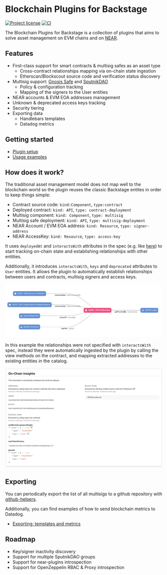 # Blockchain Plugins for Backstage

[![Project license](https://img.shields.io/badge/License-Public%20Domain-blue.svg)](https://creativecommons.org/publicdomain/zero/1.0/)
[![CI](https://github.com/aurora-is-near/backstage-plugin-blockchain/actions/workflows/ci.yaml/badge.svg)](https://github.com/aurora-is-near/backstage-plugin-blockchain/actions/workflows/ci.yaml)

The Blockchain Plugins for Backstage is a collection of plugins that aims to solve asset management on EVM chains and on [NEAR](https://near.org/).

## Features

- First-class support for smart contracts & multisig safes as an asset type
  - Cross-contract relationships mapping via on-chain state ingestion
  - Etherscan/Blockscout source code and verification status discovery
- Multisig support: [Gnosis Safe](https://safe.global/) and [SputnikDAO](https://astrodao.com/)
  - Policy & configuration tracking
  - Mapping of the signers to the User entities
- NEAR accounts & EVM EOA addresses management
- Unknown & deprecated access keys tracking
- Security tiering
- Exporting data
  - Handlebars templates
  - Datadog metrics

## Getting started

- [Plugin setup](docs/setup.md)
- [Usage examples](docs/usage.md)

## How does it work?

The traditional asset management model does not map well to the
blockchain world so the plugin reuses the classic Backstage entites in order to
keep things simple:

- Contract source code: `kind:Component`, `type:contract`
- Deployed contract: `kind: API`, `type: contract-deployment`
- Multisig component: `kind: Component`, `type: multisig`
- Multisig safe deployment: `kind: API`, `type: multisig-deployment`
- NEAR Account / EVM EOA address: `kind: Resource`, `type: signer-address`
- NEAR AccessKey: `kind: Resource`, `type: access-key`

It uses `deployedAt` and `interactsWith` attributes in the spec (e.g. like [here](https://github.com/aurora-is-near/rainbow-token-connector/blob/589e6f5ece013f9747b37e64e793dc373591b1fb/erc20-connector/.catalog-info.yaml#L21)) to start tracking on-chain state and establishing relationships with other entities.

Additionally, it introduces `interactsWith`, `keys` and `deprecated` attributes to `User` entities.
It allows the plugin to automatically establish relationships between users and contracts, multisig signers and access keys.

![Discovered relationships](./docs/imgs/relationships.png)

In this example the relationships were not specified with `interactsWith` spec,
instead they were automatically ingested by the plugin by calling the view
methods on the contract, and mapping extracted addresses to the existing
entities in the catalog.

![Blockchain insights card](./docs/imgs/insights.png)

## Exporting

You can periodically export the list of all multisigs to a github repository with [github-helpers](https://github.com/aurora-is-near/github-helpers).

Additionally, you can find examples of how to send blockchain metrics to Datadog.

- [Exporting: templates and metrics](./docs/exporter.md)

## Roadmap

- Key/signer inactivity discovery
- Support for multiple SputnikDAO groups
- Support for near-plugins introspection
- Support for OpenZeppelin RBAC & Proxy introspection
